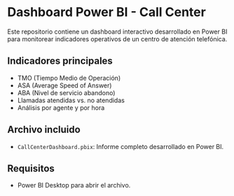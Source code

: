 # Dashboard Power BI - Call Center

Este repositorio contiene un dashboard interactivo desarrollado en Power BI para monitorear indicadores operativos de un centro de atención telefónica.

## Indicadores principales
- TMO (Tiempo Medio de Operación)
- ASA (Average Speed of Answer)
- ABA (Nivel de servicio abandono)
- Llamadas atendidas vs. no atendidas
- Análisis por agente y por hora
  

## Archivo incluido
- `CallCenterDashboard.pbix`: Informe completo desarrollado en Power BI.

## Requisitos
- Power BI Desktop para abrir el archivo.
